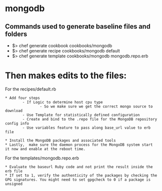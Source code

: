 # mongodb

## Commands used to generate baseline files and folders
- $> chef generate cookbook cookbooks/mongodb
- $> chef generate recipe cookbooks/mongodb  default
- $> chef generate template cookbooks/mongodb  mongodb.repo.erb
#
# Then makes edits to the files:
For the recipes/default.rb

    * Add four steps
            - If Logic to determine host cpu type
                    - So we make sure we get the correct mongo source to download
            - Use Template for statistically defined configuration
            - Create and bind to the .repo file for the MongoDB repository config info
            - Use variables feature to pass along base_url value to erb file

    * Install the MongoDB packages and associated tools
    * Lastly,  make sure the daemon process for the MongoDB system start it now and enable at the reboot time.

For the templates/mongodb.repo.erb

    * Evaluate the baseurl Ruby code and not print the result inside the erb file
    * If set to 1, verify the authenticity of the packages by checking the GPG signatures. You might need to set gpgcheck to 0 if a package is unsigned
